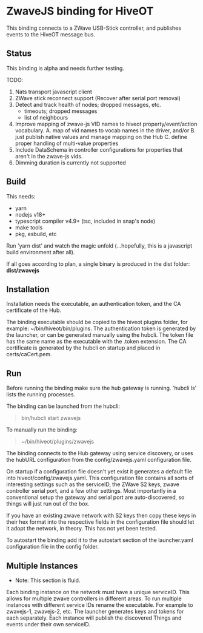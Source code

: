 # ZwaveJS binding for HiveOT

This binding connects to a ZWave USB-Stick controller, and publishes events to the HiveOT message bus.

## Status

This binding is alpha and needs further testing.

TODO:
1. Nats transport javascript client
1. ZWave stick reconnect support (Recover after serial port removal)
1. Detect and track health of nodes; dropped messages, etc.
    * timeouts; dropped messages
    * list of neighbours
1. Improve mapping of zwave-js VID names to hiveot property/event/action vocabulary.
   A. map of vid names to vocab names in the driver, and/or
   B. just publish native values and manage mapping on the Hub
   C. define proper handling of multi-value properties 
1. Include DataSchema in controller configurations for properties that aren't in the zwave-js vids.
1. Dimming duration is currently not supported

## Build

This needs:

* yarn
* nodejs v18+
* typescript compiler v4.9+ (tsc, included in snap's node)
* make tools
* pkg, esbuild, etc

Run 'yarn dist' and watch the magic unfold (...hopefully, this is a javascript build environment after all).

If all goes according to plan, a single binary is produced in the dist folder: **dist/zwavejs**

## Installation

Installation needs the executable, an authentication token, and the CA certificate of the Hub.

The binding executable should be copied to the hiveot plugins folder, for example: ~/bin/hiveot/bin/plugins.
The authentication token is generated by the launcher, or can be generated manually using the hubcli. The token file has the same name as the executable with the .token extension.
The CA certificate is generated by the hubcli on startup and placed in certs/caCert.pem.

## Run

Before running the binding make sure the hub gateway is running. 'hubcli ls' lists the running processes.

The binding can be launched from the hubcli:
> bin/hubcli start zwavejs

To manually run the binding:
> ~/bin/hiveot/plugins/zwavejs

The binding connects to the Hub gateway using service discovery, or uses the hubURL configuration from the config/zwavejs.yaml configuration file.

On startup if a configuration file doesn't yet exist it generates a default file into hiveot/config/zwavejs.yaml.
This configuration file contains all sorts of interesting settings such as the serviceID, the ZWave S2 keys, zwave controller serial port, and a few other settings. Most importantly in a conventional setup the gateway and serial port are
auto-discovered, so things will just run out of the box.

If you have an existing zwave network with S2 keys then copy these keys in their hex format into the respective fields in the configuration file should let it adopt the network, in theory. This has not yet been tested.

To autostart the binding add it to the autostart section of the launcher.yaml configuration file in the config folder.

## Multiple Instances

* Note: This section is fluid.

Each binding instance on the network must have a unique serviceID. This allows for multiple zwave controllers in
different areas.
To run multiple instances with different service IDs rename the executable. For example to zwavejs-1, zwavejs-2, etc. 
The launcher generates keys and tokens for each separately.
Each instance will publish the discovered Things and events under their own serviceID.

